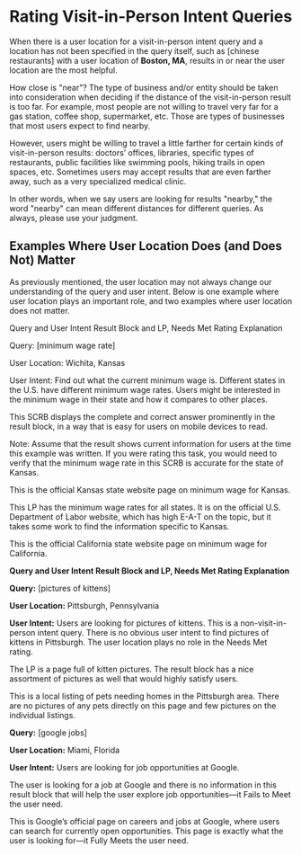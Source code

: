 # Rating Visit-in-Person Intent Queries

When there is a user location for a visit-in-person intent query and a location has not been specified in the query itself, such as [chinese restaurants] with a user location of **Boston, MA**, results in or near the user location are the most helpful.

How close is "near"? The type of business and/or entity should be taken into consideration when deciding if the distance of the visit-in-person result is too far. For example, most people are not willing to travel very far for a gas station, coffee shop, supermarket, etc. Those are types of businesses that most users expect to find nearby.

However, users might be willing to travel a little farther for certain kinds of visit-in-person results: doctors’ offices, libraries, specific types of restaurants, public facilities like swimming pools, hiking trails in open spaces, etc. Sometimes users may accept results that are even farther away, such as a very specialized medical clinic.

In other words, when we say users are looking for results "nearby," the word "nearby" can mean different distances for different queries. As always, please use your judgment.

## Examples Where User Location Does (and Does Not) Matter

As previously mentioned, the user location may not always change our understanding of the query and user intent. Below is one example where user location plays an important role, and two examples where user location does not matter.

Query and User Intent Result Block and LP, Needs Met Rating Explanation

Query: [minimum wage rate]

User Location: Wichita, Kansas

User Intent: Find out what the current minimum wage is. Different states in the U.S. have different minimum wage rates. Users might be interested in the minimum wage in their state and how it compares to other places.

This SCRB displays the complete and correct answer prominently in the result block, in a way that is easy for users on mobile devices to read.

Note: Assume that the result shows current information for users at the time this example was written. If you were rating this task, you would need to verify that the minimum wage rate in this SCRB is accurate for the state of Kansas.

This is the official Kansas state website page on minimum wage for Kansas.

This LP has the minimum wage rates for all states. It is on the official U.S. Department of Labor website, which has high E-A-T on the topic, but it takes some work to find the information specific to Kansas.

This is the official California state website page on minimum wage for California.

**Query and User Intent Result Block and LP, Needs Met Rating Explanation**

**Query:** [pictures of kittens]

**User Location:**
Pittsburgh, Pennsylvania

**User Intent:** Users are looking for pictures of kittens. This is a non-visit-in-person intent query. There is no obvious user intent to find pictures of kittens in Pittsburgh. The user location plays no role in the Needs Met rating.

The LP is a page full of kitten pictures. The result block has a nice assortment of pictures as well that would highly satisfy users.

This is a local listing of pets needing homes in the Pittsburgh area. There are no pictures of any pets directly on this page and few pictures on the individual listings.

**Query:** [google jobs]

**User Location:** Miami, Florida

**User Intent:** Users are looking for job opportunities at Google.

The user is looking for a job at Google and there is no information in this result block that will help the user explore job opportunities—it Fails to Meet the user need.

This is Google’s official page on careers and jobs at Google, where users can search for currently open opportunities. This page is exactly what the user is looking for—it Fully Meets the user need.
